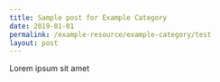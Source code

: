 ```yaml
---
title: Sample post for Example Category
date: 2019-01-01
permalink: /example-resource/example-category/test
layout: post
---
```


Lorem ipsum sit amet